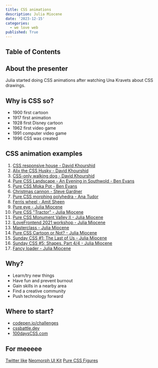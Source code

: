 ```yaml
---
title: CSS animations
description: Julia Miocene
date: '2023-12-15'
categories:
  - we love web
published: True
---
```


## Table of Contents

## About the presenter
Julia started doing CSS animations after watching Una Kravets about CSS drawings.

## Why is CSS so?

- 1900 first cartoon
- 1917 first animation
- 1928 first Disney cartoon
- 1962 first video game
- 1991 computer video game
- 1996 CSS was created

## CSS animation examples

1. [CSS responsive house - David Khourshid](https://codepen.io/davidkpiano/pen/xLKBpM)
1. [Alix the CSS Husky - David Khourshid](https://codepen.io/davidkpiano/pen/wMqXea)
1. [CSS-only walking dog - David Khourshid](https://codepen.io/davidkpiano/pen/BGxgLa)
1. [Pure CSS Landscape - An Evening in Southwold - Ben Evans](https://codepen.io/ivorjetski/pen/xxGYWQG)
1. [Pure CSS Moka Pot - Ben Evans](https://codepen.io/ivorjetski/pen/yLGQYJo)
1. [Christmas cannon - Steve Gardner](https://codepen.io/ste-vg/full/BazEQbY)
1. [Pure CSS morphing polyhedra - Ana Tudor](https://codepen.io/thebabydino/pen/KKXYarP)
1. [Ferris wheel - Amit Sheen](https://codepen.io/amit_sheen/pen/bGQgGOx)
1. [Pure eye - Julia Miocene](https://codepen.io/miocene/pen/rNOVWor)
1. [Pure CSS "Tractor" - Julia Miocene](https://codepen.io/miocene/pen/vYNgqMR)
1. [Pure CSS Monument Valley II - Julia Miocene](https://codepen.io/miocene/pen/NWRWQpX)
1. [ILoveFrontend 2021 workshop - Julia Miocene](https://codepen.io/miocene/pen/Vwmzrgo)
1. [Masterclass - Julia Miocene](https://codepen.io/miocene/pen/yLbzWxN)
1. [Pure CSS Cartoon or Not? - Julia Miocene](https://codepen.io/miocene/pen/PoRbQJM)
1. [Sunday CSS #1: The Last of Us - Julia Miocene](https://codepen.io/miocene/pen/abaezEm)
1. [Sunday CSS #5: Shapes. Part 4/4 - Julia Miocene](https://codepen.io/miocene/pen/YzJvjXY)
1. [Fancy loader - Julia Miocene](https://codepen.io/miocene/pen/WNLQKEJ)

## Why?

- Learn/try new things
- Have fun and prevent burnout
- Gain skills in a nearby area
- Find a creative community
- Push technology forward

## Where to start?

- [codepen.io/challenges](https://codepen.io/challenges)
- [cssbattle.dev](https://cssbattle.dev/)
- [100daysCSS.com](https://100dayscss.com/)

## For meeeee

[Twitter like](https://codepen.io/miocene/pen/vYxgvxx)
[Neomorph UI Kit](https://codepen.io/miocene/pen/oNNOmza)
[Pure CSS Figures](https://codepen.io/miocene/pen/LOoGpr)
